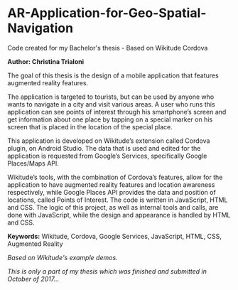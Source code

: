 # AR-Application-for-Geo-Spatial-Navigation
Code created for my Bachelor's thesis - Based on Wikitude Cordova

**Author: Christina Trialoni**

The goal of this thesis is the design of a mobile application that features augmented reality features.

The application is targeted to tourists, but can be used by anyone who wants to navigate in a city and visit various areas. A user who runs this application can see points of interest through his smartphone’s screen and get information about one place by tapping on a special marker on his screen that is placed in the location of the special place.

This application is developed on Wikitude’s extension called Cordova plugin, on Android Studio. The data that is used and edited for the application is requested from Google’s Services, specifically Google Places/Maps API.

Wikitude’s tools, with the combination of Cordova’s features, allow for the application to have augmented reality features and location awareness respectively, while Google Places API provides the data and position of locations, called Points of Interest.
The code is written in JavaScript, HTML and CSS. The logic of this project, as well as internal tools and calls, are done with JavaScript, while the design and appearance is handled by HTML and CSS.

**Keywords:** Wikitude, Cordova, Google Services, JavaScript, HTML, CSS, Augmented Reality

*Based on Wikitude's example demos.*

*This is only a part of my thesis which was finished and submitted in October of 2017...*

